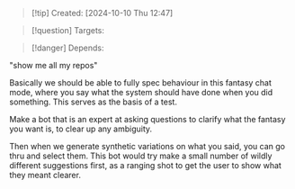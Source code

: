 
>[!tip] Created: [2024-10-10 Thu 12:47]

>[!question] Targets: 

>[!danger] Depends: 

"show me all my repos"

Basically we should be able to fully spec behaviour in this fantasy chat mode, where you say what the system should have done when you did something.  This serves as the basis of a test.

Make a bot that is an expert at asking questions to clarify what the fantasy you want is, to clear up any ambiguity.

Then when we generate synthetic variations on what you said, you can go thru and select them.  This bot would try make a small number of wildly different suggestions first, as a ranging shot to get the user to show what they meant clearer.